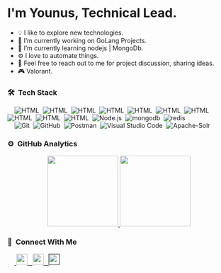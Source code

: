 <h1>I'm Younus, Technical Lead.</h1>

- 💡 I like to explore new technologies.
- 🔭 I’m currently working on GoLang Projects.
- 🌱 I’m currently learning nodejs | MongoDb.
- ⚙️ I love to automate things.
- 💬 Feel free to reach out to me for project discussion, sharing ideas.
- 🎮 Valorant.

### 🛠 &nbsp;Tech Stack

&nbsp;&nbsp;&nbsp;&nbsp;![HTML](https://img.shields.io/badge/-Golang-05122A?style=flat&logo=golang)&nbsp;
![HTML](https://img.shields.io/badge/-Cobra-05122A?style=flat)&nbsp;
![HTML](https://img.shields.io/badge/-Docker-05122A?style=flat)&nbsp;
![HTML](https://img.shields.io/badge/-Kubernetes-05122A?style=flat)&nbsp;
![HTML](https://img.shields.io/badge/-AWS-05122A?style=flat)&nbsp;
![HTML](https://img.shields.io/badge/-GORM-05122A?style=flat&logo=GORM)&nbsp;
![HTML](https://img.shields.io/badge/-Ginkgo-05122A?style=flat&logo=Ginkgo)&nbsp;
![HTML](https://img.shields.io/badge/-Kafka-05122A?style=flat&logo=Kafka)&nbsp;
![HTML](https://img.shields.io/badge/-Grpc-05122A?style=flat&logo=Grpc)&nbsp;
![HTML](https://img.shields.io/badge/-HTML-05122A?style=flat&logo=HTML5)&nbsp;
![Node.js](https://img.shields.io/badge/-Node.js-05122A?style=flat&logo=node.js)&nbsp;
![mongodb](https://img.shields.io/badge/-MongoDb-05122A?style=flat&logo=mongodb&logoColor=80ED99)&nbsp;
![redis](https://img.shields.io/badge/-Redis-05122A?style=flat&logo=redis&logoColor=a32422)&nbsp; \
&nbsp;&nbsp;&nbsp;&nbsp;![Git](https://img.shields.io/badge/-Git-05122A?style=flat&logo=git)&nbsp;
![GitHub](https://img.shields.io/badge/-GitHub-05122A?style=flat&logo=github)&nbsp;
![Postman](https://img.shields.io/badge/-postman-05122A?style=flat&logo=postman&)&nbsp;
![Visual Studio Code](https://img.shields.io/badge/-Visual%20Studio%20Code-05122A?style=flat&logo=visual-studio-code&logoColor=007ACC)&nbsp;
![Apache-Solr](https://img.shields.io/badge/Solr-05122A?style=flat&logo=apache%20solr&logoColor=#ffffff)&nbsp;

### ⚙️ &nbsp;GitHub Analytics

<p align="center">
<a href="https://github.com/younuscodes">
  <img height="160em" src="https://github-readme-stats.vercel.app/api?username=younuscodes&hide=[%22issues%22]&show_icons=true&line_height=30&theme=algolia1"/>
  <img height="160em" src="https://github-readme-stats-eight-theta.vercel.app/api/top-langs/?username=younuscodes&layout=compact&langs_count=8&theme=algolia"/>
</a>
</p>

### 🔌 &nbsp;Connect With Me

<p>

&nbsp;&nbsp;&nbsp;&nbsp;<a href="https://www.linkedin.com/in/younuskhan-bk" target="_blank">
<img height="25em" src="https://cdn-icons-png.flaticon.com/512/174/174857.png"/> &nbsp;
</a>
<a href="mailto:younuskhan.unu@gmail.com" target="_blank">
<img height="25em" src="https://cdn-icons-png.flaticon.com/512/281/281769.png"/> &nbsp;
</a>
<a href="" target="_blank">
<img height="25em" src="https://cdn-icons-png.flaticon.com/512/2111/2111463.png"/>
</a>

</p>
